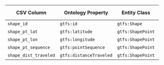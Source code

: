 | CSV Column           | Ontology Property | Entity Class | Rel. Entity Class | Subject Generation    | Join Condition | Datatype | Function Name | Function Output |
| --- | --- | --- | --- | --- | --- | --- | --- | --- |
| `shape_id` | `gtfs:id` | `gtfs:Shape` | - | `http://vocab.gtfs.org/terms#Shape/${shape_id}` | - | `xsd:string` | - | `http://vocab.gtfs.org/terms#Shape/${shape_id}` |
| `shape_pt_lat` | `gtfs:latitude` | `gtfs:ShapePoint` | `gtfs:Shape` | `http://vocab.gtfs.org/terms#ShapePoint/${shape_id}_${shape_pt_sequence}` | `shape_id` | `geo:lat` | - | `http://vocab.gtfs.org/terms#ShapePoint/${shape_id}_${shape_pt_sequence}` |
| `shape_pt_lon` | `gtfs:longitude` | `gtfs:ShapePoint` | `gtfs:Shape` | `http://vocab.gtfs.org/terms#ShapePoint/${shape_id}_${shape_pt_sequence}` | `shape_id` | `geo:long` | - | `http://vocab.gtfs.org/terms#ShapePoint/${shape_id}_${shape_pt_sequence}` |
| `shape_pt_sequence` | `gtfs:pointSequence` | `gtfs:ShapePoint` | `gtfs:Shape` | `http://vocab.gtfs.org/terms#ShapePoint/${shape_id}_${shape_pt_sequence}` | `shape_id` | `xsd:nonNegativeInteger` | - | `http://vocab.gtfs.org/terms#ShapePoint/${shape_id}_${shape_pt_sequence}` |
| `shape_dist_traveled` | `gtfs:distanceTraveled` | `gtfs:ShapePoint` | `gtfs:Shape` | `http://vocab.gtfs.org/terms#ShapePoint/${shape_id}_${shape_pt_sequence}` | `shape_id` | `gtfs:nonNegativeFloat` | - | `http://vocab.gtfs.org/terms#ShapePoint/${shape_id}_${shape_pt_sequence}` |
